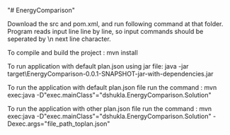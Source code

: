 "# EnergyComparison" 

Download the src and pom.xml, and run following command at that folder. Program reads input line line by line, so input commands should be seperated by \n next line character.



To compile and build the project : mvn install 


To run application with default plan.json using jar file: java -jar target\EnergyComparison-0.0.1-SNAPSHOT-jar-with-dependencies.jar


To run the application with default plan.json file run the command : mvn exec:java -D"exec.mainClass"="dshukla.EnergyComparison.Solution" 


To run the application with other plan.json file run the command :  mvn exec:java -D"exec.mainClass"="dshukla.EnergyComparison.Solution" -Dexec.args="file_path_toplan.json"
